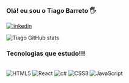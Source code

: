 
### Olá! eu sou o Tiago Barreto 🖐️

[![linkedin](https://img.shields.io/badge/LinkedIn-0077B5?style=for-the-badge&logo=linkedin&logoColor=white)](https://www.linkedin.com/in/tiago-barreto-237734207/)


![Tiago GitHub stats](https://github-readme-stats.vercel.app/api?username=TiagoPBarreto&show_icons=true&theme=dracula)

### Tecnologias que estudo!!!

<div style="display:inline_block"><br/>
    <img aling="center" alt= "HTML5" src="https://img.shields.io/badge/HTML5-E34F26?style=for-the-badge&logo=html5&logoColor=white"/>
    <img aling="center" alt= "React" src="https://img.shields.io/badge/React-20232A?style=for-the-badge&logo=react&logoColor=61DAFB"/>
    <img aling="center" alt= "c#" src="https://img.shields.io/badge/C%23-239120?style=for-the-badge&logo=c-sharp&logoColor=white"/>
    <img aling="center" alt= "CSS3" src="https://img.shields.io/badge/CSS3-1572B6?style=for-the-badge&logo=css3&logoColor=white"/>
    <img aling="center" alt= "JavaScript" src="https://img.shields.io/badge/JavaScript-323330?style=for-the-badge&logo=javascript&logoColor=F7DF1E"/>
</div>
